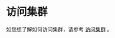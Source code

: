 # 访问集群
如您想了解如何访问集群，请参考 [访问集群](https://ncn1h4lygmej.feishu.cn/wiki/XGkfwJ1WxiYPXjkqIhmckcr4nPi#BDhsdq9VVo9K59xFFANcRRzFnWh) 。
